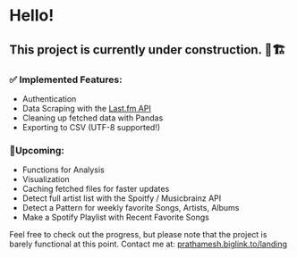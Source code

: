# Hello!
## This project is currently under construction. 🚧🏗
### ✅ Implemented Features:
- Authentication
- Data Scraping with the [Last.fm API](https://www.last.fm/api)
- Cleaning up fetched data with Pandas
- Exporting to CSV (UTF-8 supported!)
### 📆Upcoming:
- Functions for Analysis
- Visualization
- Caching fetched files for faster updates
- Detect full artist list with the Spoitfy / Musicbrainz API
- Detect a Pattern for weekly favorite Songs, Artists, Albums
- Make a Spotify Playlist with Recent Favorite Songs

Feel free to check out the progress, but please note that the project is barely functional at this point.
Contact me at: [prathamesh.biglink.to/landing](https://prathamesh.biglink.to/landing)
